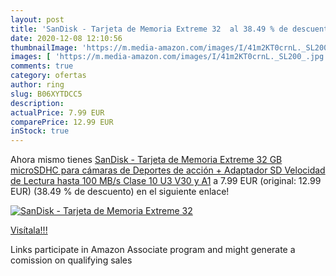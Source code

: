 ```yaml
---
layout: post
title: 'SanDisk - Tarjeta de Memoria Extreme 32  al 38.49 % de descuento'
date: 2020-12-08 12:10:56
thumbnailImage: 'https://m.media-amazon.com/images/I/41m2KT0crnL._SL200_.jpg'
images: [ 'https://m.media-amazon.com/images/I/41m2KT0crnL._SL200_.jpg' ]
comments: true
category: ofertas
author: ring
slug: B06XYTDCC5
description:
actualPrice: 7.99 EUR
comparePrice: 12.99 EUR
inStock: true
---
```


Ahora mismo tienes [SanDisk - Tarjeta de Memoria Extreme 32 GB microSDHC para cámaras de Deportes de acción + Adaptador SD  Velocidad de Lectura hasta 100 MB/s  Clase 10  U3  V30 y A1](https://www.amazon.es/dp/B06XYTDCC5/?tag=tolees-21) a 7.99 EUR (original: 12.99 EUR) (38.49 %  de descuento) en el siguiente enlace!

[![SanDisk - Tarjeta de Memoria Extreme 32 ](https://m.media-amazon.com/images/I/41m2KT0crnL._SL200_.jpg)](https://www.amazon.es/dp/B06XYTDCC5/?tag=tolees-21)

[Visítala!!!](https://www.amazon.es/dp/B06XYTDCC5/?tag=tolees-21)

Links participate in Amazon Associate program and might generate a comission on qualifying sales
